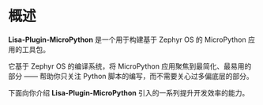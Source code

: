 # 概述

**Lisa-Plugin-MicroPython** 是一个用于构建基于 Zephyr OS 的 MicroPython 应用的工具包。

它基于 Zephyr OS 的编译系统，将 MicroPython 应用聚焦到最简化、最易用的部分 —— 帮助你只关注 Python 脚本的编写，而不需要关心过多偏底层的部分。

下面向你介绍 **Lisa-Plugin-MicroPython** 引入的一系列提升开发效率的能力。
